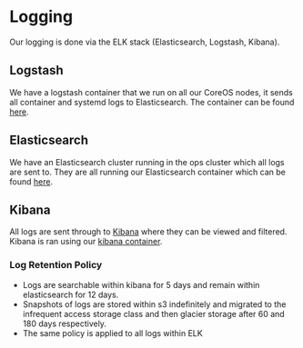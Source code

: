 # Logging
Our logging is done via the ELK stack (Elasticsearch, Logstash, Kibana).

## Logstash
We have a logstash container that we run on all our CoreOS nodes, it sends all container and systemd logs to Elasticsearch. The container can be found [here](https://github.com/UKHomeOffice/docker-logstash-kubernetes).

## Elasticsearch
We have an Elasticsearch cluster running in the ops cluster which all logs are sent to. They are all running our Elasticsearch container which can be found [here](https://github.com/UKHomeOffice/docker-elasticsearch).

## Kibana
All logs are sent through to [Kibana](https://kibana.acp.homeoffice.gov.uk) where they can be viewed and filtered. Kibana is ran using our [kibana container](https://github.com/UKHomeOffice/docker-kibana).

### Log Retention Policy
- Logs are searchable within kibana for 5 days and remain within elasticsearch for 12 days.
- Snapshots of logs are stored within s3 indefinitely and migrated to the infrequent access storage class and then glacier storage after 60 and 180 days respectively.
- The same policy is applied to all logs within ELK
